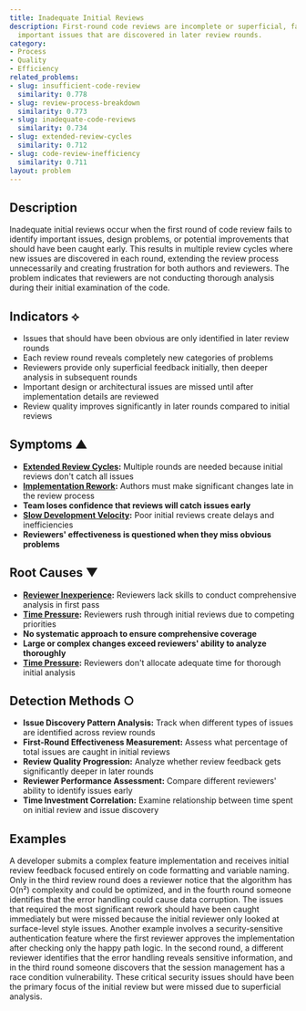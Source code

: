 ```yaml
---
title: Inadequate Initial Reviews
description: First-round code reviews are incomplete or superficial, failing to identify
  important issues that are discovered in later review rounds.
category:
- Process
- Quality
- Efficiency
related_problems:
- slug: insufficient-code-review
  similarity: 0.778
- slug: review-process-breakdown
  similarity: 0.773
- slug: inadequate-code-reviews
  similarity: 0.734
- slug: extended-review-cycles
  similarity: 0.712
- slug: code-review-inefficiency
  similarity: 0.711
layout: problem
---
```


## Description

Inadequate initial reviews occur when the first round of code review fails to identify important issues, design problems, or potential improvements that should have been caught early. This results in multiple review cycles where new issues are discovered in each round, extending the review process unnecessarily and creating frustration for both authors and reviewers. The problem indicates that reviewers are not conducting thorough analysis during their initial examination of the code.

## Indicators ⟡

- Issues that should have been obvious are only identified in later review rounds
- Each review round reveals completely new categories of problems
- Reviewers provide only superficial feedback initially, then deeper analysis in subsequent rounds
- Important design or architectural issues are missed until after implementation details are reviewed
- Review quality improves significantly in later rounds compared to initial reviews

## Symptoms ▲

- **[Extended Review Cycles](extended-review-cycles.md):** Multiple rounds are needed because initial reviews don't catch all issues
- **[Implementation Rework](implementation-rework.md):** Authors must make significant changes late in the review process
- **Team loses confidence that reviews will catch issues early**
- **[Slow Development Velocity](slow-development-velocity.md):** Poor initial reviews create delays and inefficiencies
- **Reviewers' effectiveness is questioned when they miss obvious problems**

## Root Causes ▼

- **[Reviewer Inexperience](reviewer-inexperience.md):** Reviewers lack skills to conduct comprehensive analysis in first pass
- **[Time Pressure](time-pressure.md):** Reviewers rush through initial reviews due to competing priorities
- **No systematic approach to ensure comprehensive coverage**
- **Large or complex changes exceed reviewers' ability to analyze thoroughly**
- **[Time Pressure](time-pressure.md):** Reviewers don't allocate adequate time for thorough initial analysis

## Detection Methods ○

- **Issue Discovery Pattern Analysis:** Track when different types of issues are identified across review rounds
- **First-Round Effectiveness Measurement:** Assess what percentage of total issues are caught in initial reviews
- **Review Quality Progression:** Analyze whether review feedback gets significantly deeper in later rounds
- **Reviewer Performance Assessment:** Compare different reviewers' ability to identify issues early
- **Time Investment Correlation:** Examine relationship between time spent on initial review and issue discovery

## Examples

A developer submits a complex feature implementation and receives initial review feedback focused entirely on code formatting and variable naming. Only in the third review round does a reviewer notice that the algorithm has O(n²) complexity and could be optimized, and in the fourth round someone identifies that the error handling could cause data corruption. The issues that required the most significant rework should have been caught immediately but were missed because the initial reviewer only looked at surface-level style issues. Another example involves a security-sensitive authentication feature where the first reviewer approves the implementation after checking only the happy path logic. In the second round, a different reviewer identifies that the error handling reveals sensitive information, and in the third round someone discovers that the session management has a race condition vulnerability. These critical security issues should have been the primary focus of the initial review but were missed due to superficial analysis.